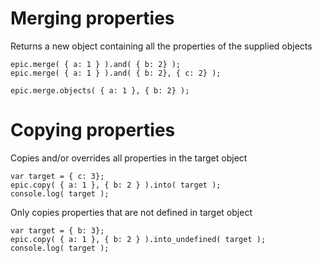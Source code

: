 Merging properties
====

Returns a new object containing all the properties of the supplied objects

    epic.merge( { a: 1 } ).and( { b: 2} );
	epic.merge( { a: 1 } ).and( { b: 2}, { c: 2} );

	epic.merge.objects( { a: 1 }, { b: 2} );

Copying properties
====

Copies and/or overrides all properties in the target object

	var target = { c: 3};
	epic.copy( { a: 1 }, { b: 2 } ).into( target );
	console.log( target );

Only copies properties that are not defined in target object

	var target = { b: 3};
	epic.copy( { a: 1 }, { b: 2 } ).into_undefined( target );
	console.log( target );

